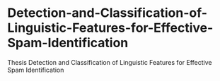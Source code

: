 # Detection-and-Classification-of-Linguistic-Features-for-Effective-Spam-Identification
Thesis Detection and Classification of Linguistic Features for Effective Spam Identification
